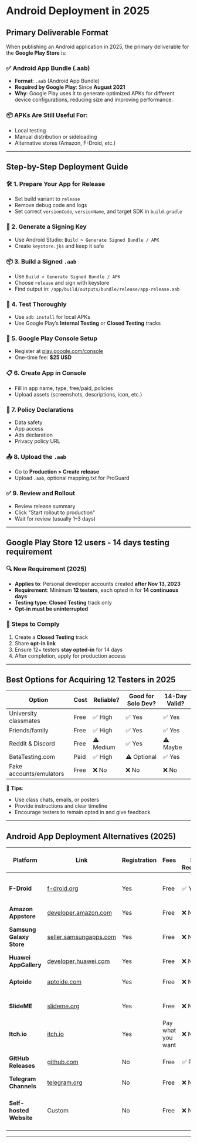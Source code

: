 # Android Deployment in 2025

## Primary Deliverable Format

When publishing an Android application in 2025, the primary deliverable for the **Google Play Store** is:

### ✅ Android App Bundle (.aab)

- **Format**: `.aab` (Android App Bundle)
- **Required by Google Play**: Since **August 2021**
- **Why**: Google Play uses it to generate optimized APKs for different device configurations, reducing size and improving performance.

### 📦 APKs Are Still Useful For:

- Local testing
- Manual distribution or sideloading
- Alternative stores (Amazon, F-Droid, etc.)

---

## Step-by-Step Deployment Guide

### 🛠️ 1. Prepare Your App for Release

- Set build variant to `release`
- Remove debug code and logs
- Set correct `versionCode`, `versionName`, and target SDK in `build.gradle`

### 🔐 2. Generate a Signing Key

- Use Android Studio: `Build > Generate Signed Bundle / APK`
- Create `keystore.jks` and keep it safe

### 📦 3. Build a Signed `.aab`

- Use `Build > Generate Signed Bundle / APK`
- Choose `release` and sign with keystore
- Find output in: `/app/build/outputs/bundle/release/app-release.aab`

### 🧪 4. Test Thoroughly

- Use `adb install` for local APKs
- Use Google Play’s **Internal Testing** or **Closed Testing** tracks

### 🏬 5. Google Play Console Setup

- Register at [play.google.com/console](https://play.google.com/console)
- One-time fee: **$25 USD**

### 📋 6. Create App in Console

- Fill in app name, type, free/paid, policies
- Upload assets (screenshots, descriptions, icon, etc.)

### 🧾 7. Policy Declarations

- Data safety
- App access
- Ads declaration
- Privacy policy URL

### 📤 8. Upload the `.aab`

- Go to **Production > Create release**
- Upload `.aab`, optional mapping.txt for ProGuard

### ✅ 9. Review and Rollout

- Review release summary
- Click "Start rollout to production"
- Wait for review (usually 1–3 days)

---

## Google Play Store 12 users - 14 days testing requirement

### 🔍 New Requirement (2025)

- **Applies to**: Personal developer accounts created **after Nov 13, 2023**
- **Requirement**: Minimum **12 testers**, each opted in for **14 continuous days**
- **Testing type**: **Closed Testing** track only
- **Opt-in must be uninterrupted**

### 🧪 Steps to Comply

1. Create a **Closed Testing** track
2. Share **opt-in link**
3. Ensure 12+ testers **stay opted-in** for 14 days
4. After completion, apply for production access

---

## Best Options for Acquiring 12 Testers in 2025

| Option                     | Cost    | Reliable? | Good for Solo Dev? | 14-Day Valid? |
|---------------------------|---------|-----------|---------------------|---------------|
| University classmates     | Free    | ✅ High    | ✅ Yes              | ✅ Yes        |
| Friends/family            | Free    | ✅ High    | ✅ Yes              | ✅ Yes        |
| Reddit & Discord          | Free    | ⚠️ Medium | ✅ Yes              | ⚠️ Maybe      |
| BetaTesting.com           | Paid    | ✅ High    | ⚠️ Optional         | ✅ Yes        |
| Fake accounts/emulators   | Free    | ❌ No     | ❌ No               | ❌ No         |

📝 **Tips**:
- Use class chats, emails, or posters
- Provide instructions and clear timeline
- Encourage testers to remain opted in and give feedback

---

## Android App Deployment Alternatives (2025)

| Platform | Link | Registration | Fees | Open Source Requirement | App Type Allowed | Notes |
|----------|------|---------------|------|--------------------------|------------------|-------|
| **F-Droid** | [f-droid.org](https://f-droid.org/) | Yes | Free | ✅ Yes | OSS only | Fully open-source apps only; slow process |
| **Amazon Appstore** | [developer.amazon.com](https://developer.amazon.com/apps-and-games) | Yes | Free | ❌ No | All apps | Fire/Kindle support |
| **Samsung Galaxy Store** | [seller.samsungapps.com](https://seller.samsungapps.com) | Yes | Free | ❌ No | All apps | Galaxy-specific features supported |
| **Huawei AppGallery** | [developer.huawei.com](https://developer.huawei.com/consumer/en/appgallery) | Yes | Free | ❌ No | All apps | Use HMS if no GMS |
| **Aptoide** | [aptoide.com](https://www.aptoide.com/) | Yes | Free | ❌ No | All apps | Developer-controlled stores |
| **SlideME** | [slideme.org](http://slideme.org/) | Yes | Free | ❌ No | All apps | Curated apps, niche users |
| **Itch.io** | [itch.io](https://itch.io/developers) | Yes | Pay what you want | ❌ No | Games, tools | Ideal for indie games |
| **GitHub Releases** | [github.com](https://github.com/) | No | Free | ✅ Preferred | OSS preferred | Direct download, dev-friendly |
| **Telegram Channels** | [telegram.org](https://telegram.org/) | No | Free | ❌ No | All apps | Good for communities |
| **Self-hosted Website** | Custom | No | Free | ❌ No | All apps | Must support HTTPS & permissions warning |

---